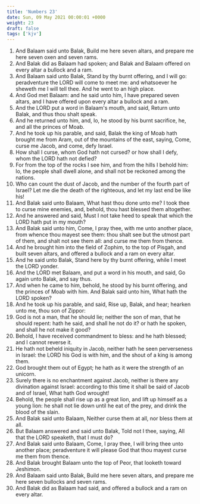 ```yaml
---
title: 'Numbers 23'
date: Sun, 09 May 2021 00:00:01 +0000
weight: 23
draft: false
tags: ['kjv'] 
---
```


1. And Balaam said unto Balak, Build me here seven altars, and prepare me here seven oxen and seven rams.
2. And Balak did as Balaam had spoken; and Balak and Balaam offered on every altar a bullock and a ram.
3. And Balaam said unto Balak, Stand by thy burnt offering, and I will go: peradventure the LORD will come to meet me: and whatsoever he sheweth me I will tell thee. And he went to an high place.
4. And God met Balaam: and he said unto him, I have prepared seven altars, and I have offered upon every altar a bullock and a ram.
5. And the LORD put a word in Balaam's mouth, and said, Return unto Balak, and thus thou shalt speak.
6. And he returned unto him, and, lo, he stood by his burnt sacrifice, he, and all the princes of Moab.
7. And he took up his parable, and said, Balak the king of Moab hath brought me from Aram, out of the mountains of the east, saying, Come, curse me Jacob, and come, defy Israel.
8. How shall I curse, whom God hath not cursed? or how shall I defy, whom the LORD hath not defied?
9. For from the top of the rocks I see him, and from the hills I behold him: lo, the people shall dwell alone, and shall not be reckoned among the nations.
10. Who can count the dust of Jacob, and the number of the fourth part of Israel? Let me die the death of the righteous, and let my last end be like his!
11. And Balak said unto Balaam, What hast thou done unto me? I took thee to curse mine enemies, and, behold, thou hast blessed them altogether.
12. And he answered and said, Must I not take heed to speak that which the LORD hath put in my mouth?
13. And Balak said unto him, Come, I pray thee, with me unto another place, from whence thou mayest see them: thou shalt see but the utmost part of them, and shalt not see them all: and curse me them from thence.
14. And he brought him into the field of Zophim, to the top of Pisgah, and built seven altars, and offered a bullock and a ram on every altar.
15. And he said unto Balak, Stand here by thy burnt offering, while I meet the LORD yonder.
16. And the LORD met Balaam, and put a word in his mouth, and said, Go again unto Balak, and say thus.
17. And when he came to him, behold, he stood by his burnt offering, and the princes of Moab with him. And Balak said unto him, What hath the LORD spoken?
18. And he took up his parable, and said, Rise up, Balak, and hear; hearken unto me, thou son of Zippor:
19. God is not a man, that he should lie; neither the son of man, that he should repent: hath he said, and shall he not do it? or hath he spoken, and shall he not make it good?
20. Behold, I have received commandment to bless: and he hath blessed; and I cannot reverse it.
21. He hath not beheld iniquity in Jacob, neither hath he seen perverseness in Israel: the LORD his God is with him, and the shout of a king is among them.
22. God brought them out of Egypt; he hath as it were the strength of an unicorn.
23. Surely there is no enchantment against Jacob, neither is there any divination against Israel: according to this time it shall be said of Jacob and of Israel, What hath God wrought!
24. Behold, the people shall rise up as a great lion, and lift up himself as a young lion: he shall not lie down until he eat of the prey, and drink the blood of the slain.
25. And Balak said unto Balaam, Neither curse them at all, nor bless them at all.
26. But Balaam answered and said unto Balak, Told not I thee, saying, All that the LORD speaketh, that I must do?
27. And Balak said unto Balaam, Come, I pray thee, I will bring thee unto another place; peradventure it will please God that thou mayest curse me them from thence.
28. And Balak brought Balaam unto the top of Peor, that looketh toward Jeshimon.
29. And Balaam said unto Balak, Build me here seven altars, and prepare me here seven bullocks and seven rams.
30. And Balak did as Balaam had said, and offered a bullock and a ram on every altar.

